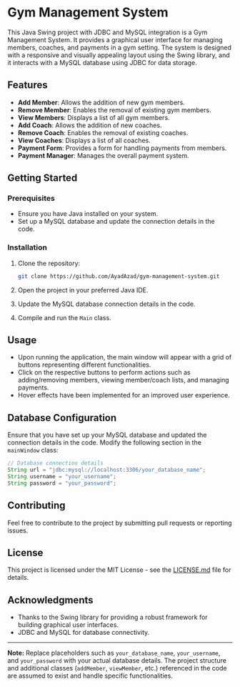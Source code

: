 # Gym Management System

This Java Swing project with JDBC and MySQL integration is a Gym Management System. It provides a graphical user interface for managing members, coaches, and payments in a gym setting. The system is designed with a responsive and visually appealing layout using the Swing library, and it interacts with a MySQL database using JDBC for data storage.

## Features

- **Add Member**: Allows the addition of new gym members.
- **Remove Member**: Enables the removal of existing gym members.
- **View Members**: Displays a list of all gym members.
- **Add Coach**: Allows the addition of new coaches.
- **Remove Coach**: Enables the removal of existing coaches.
- **View Coaches**: Displays a list of all coaches.
- **Payment Form**: Provides a form for handling payments from members.
- **Payment Manager**: Manages the overall payment system.

## Getting Started

### Prerequisites

- Ensure you have Java installed on your system.
- Set up a MySQL database and update the connection details in the code.

### Installation

1. Clone the repository:

   ```bash
   git clone https://github.com/AyadAzad/gym-management-system.git
   ```

2. Open the project in your preferred Java IDE.

3. Update the MySQL database connection details in the code.

4. Compile and run the `Main` class.

## Usage

- Upon running the application, the main window will appear with a grid of buttons representing different functionalities.
- Click on the respective buttons to perform actions such as adding/removing members, viewing member/coach lists, and managing payments.
- Hover effects have been implemented for an improved user experience.

## Database Configuration

Ensure that you have set up your MySQL database and updated the connection details in the code. Modify the following section in the `mainWindow` class:

```java
// Database connection details
String url = "jdbc:mysql://localhost:3306/your_database_name";
String username = "your_username";
String password = "your_password";
```

## Contributing

Feel free to contribute to the project by submitting pull requests or reporting issues.

## License

This project is licensed under the MIT License - see the [LICENSE.md](LICENSE.md) file for details.

## Acknowledgments

- Thanks to the Swing library for providing a robust framework for building graphical user interfaces.
- JDBC and MySQL for database connectivity.

---

**Note:** Replace placeholders such as `your_database_name`, `your_username`, and `your_password` with your actual database details. The project structure and additional classes (`addMember`, `viewMember`, etc.) referenced in the code are assumed to exist and handle specific functionalities.
